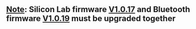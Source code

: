 

## <ins>Note</ins>: Silicon Lab firmware [V1.0.17](https://github.com/cslrfid/CS108-Product-Downloads/raw/master/Firmware/Firmware%20-%20Silicon%20Labs/F380_Image_V1017.img) and Bluetooth firmware [V1.0.19](https://github.com/cslrfid/CS108-Product-Downloads/raw/master/Firmware/Firmware%20-%20Bluetooth/CS108_CC2541_APP_V1019.zip) must be upgraded together
